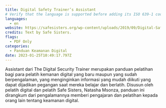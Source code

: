 ```yaml
---
title: Digital Safety Trainer’s Assistant
# Verify that the language is supported before adding its ISO 639-1 code here. without the country code, i.e. ms instead of ms_MY.
languages:
  - en
website: https://safesisters.org/wp-content/uploads/2019/09/Digital-Safety-Trainers-Assistant-smaller.pdf
credits: Text by Safe Sisters.
flags:
  - PDF Only
categories:
  - Panduan Keamanan Digital
date: 2023-01-25T10:49:17.797Z
---
```

Assistant dari The Digital Security Trainer merupakan panduan pelatihan bagi para pelatih kemanan digital yang baru maupun yang sudah berpengalaman, yang menginginkan informasi yang mudah diikuti yang dapat dijadikan pegangan saat mereka belajar dan berlatih. Disusun oleh pelatih digital dan pelatih Safe Sisters, Natasha Msonza, panduan ini dirangkum dari pengalamannya memberi pengajaran dan pelatihan kepada orang lain tentang keamanan digital.